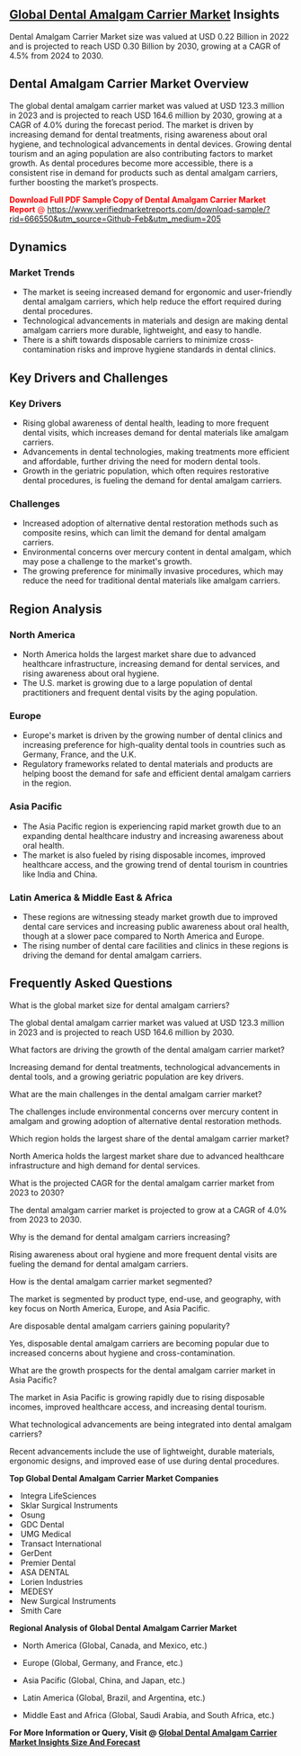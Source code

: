 <h2><a href="https://www.verifiedmarketreports.com/download-sample/?rid=666550&amp;utm_source=Github&amp;utm_medium=205" target="_blank">Global Dental Amalgam Carrier Market</a> Insights</h2><p>Dental Amalgam Carrier Market size was valued at USD 0.22 Billion in 2022 and is projected to reach USD 0.30 Billion by 2030, growing at a CAGR of 4.5% from 2024 to 2030.</p><p> <h2>Dental Amalgam Carrier Market Overview</h2> <p>The global dental amalgam carrier market was valued at USD 123.3 million in 2023 and is projected to reach USD 164.6 million by 2030, growing at a CAGR of 4.0% during the forecast period. The market is driven by increasing demand for dental treatments, rising awareness about oral hygiene, and technological advancements in dental devices. Growing dental tourism and an aging population are also contributing factors to market growth. As dental procedures become more accessible, there is a consistent rise in demand for products such as dental amalgam carriers, further boosting the market’s prospects.</p> <p><p><span class=""><span style="color: #ff0000;"><strong>Download Full PDF Sample Copy of Dental Amalgam Carrier Market Report</strong> @ </span><a href="https://www.verifiedmarketreports.com/download-sample/?rid=666550&amp;utm_source=Github-Feb&amp;utm_medium=205" target="_blank">https://www.verifiedmarketreports.com/download-sample/?rid=666550&amp;utm_source=Github-Feb&amp;utm_medium=205</a></span></p></p> <h2>Dynamics</h2> <h3>Market Trends</h3> <ul> <li>The market is seeing increased demand for ergonomic and user-friendly dental amalgam carriers, which help reduce the effort required during dental procedures.</li> <li>Technological advancements in materials and design are making dental amalgam carriers more durable, lightweight, and easy to handle.</li> <li>There is a shift towards disposable carriers to minimize cross-contamination risks and improve hygiene standards in dental clinics.</li> </ul> <h2>Key Drivers and Challenges</h2> <h3>Key Drivers</h3> <ul> <li>Rising global awareness of dental health, leading to more frequent dental visits, which increases demand for dental materials like amalgam carriers.</li> <li>Advancements in dental technologies, making treatments more efficient and affordable, further driving the need for modern dental tools.</li> <li>Growth in the geriatric population, which often requires restorative dental procedures, is fueling the demand for dental amalgam carriers.</li> </ul> <h3>Challenges</h3> <ul> <li>Increased adoption of alternative dental restoration methods such as composite resins, which can limit the demand for dental amalgam carriers.</li> <li>Environmental concerns over mercury content in dental amalgam, which may pose a challenge to the market's growth.</li> <li>The growing preference for minimally invasive procedures, which may reduce the need for traditional dental materials like amalgam carriers.</li> </ul> <h2>Region Analysis</h2> <h3>North America</h3> <ul> <li>North America holds the largest market share due to advanced healthcare infrastructure, increasing demand for dental services, and rising awareness about oral hygiene.</li> <li>The U.S. market is growing due to a large population of dental practitioners and frequent dental visits by the aging population.</li> </ul> <h3>Europe</h3> <ul> <li>Europe's market is driven by the growing number of dental clinics and increasing preference for high-quality dental tools in countries such as Germany, France, and the U.K.</li> <li>Regulatory frameworks related to dental materials and products are helping boost the demand for safe and efficient dental amalgam carriers in the region.</li> </ul> <h3>Asia Pacific</h3> <ul> <li>The Asia Pacific region is experiencing rapid market growth due to an expanding dental healthcare industry and increasing awareness about oral health.</li> <li>The market is also fueled by rising disposable incomes, improved healthcare access, and the growing trend of dental tourism in countries like India and China.</li> </ul> <h3>Latin America & Middle East & Africa</h3> <ul> <li>These regions are witnessing steady market growth due to improved dental care services and increasing public awareness about oral health, though at a slower pace compared to North America and Europe.</li> <li>The rising number of dental care facilities and clinics in these regions is driving the demand for dental amalgam carriers.</li> </ul> <h2>Frequently Asked Questions</h2> <p>What is the global market size for dental amalgam carriers?</p> <p>The global dental amalgam carrier market was valued at USD 123.3 million in 2023 and is projected to reach USD 164.6 million by 2030.</p> <p>What factors are driving the growth of the dental amalgam carrier market?</p> <p>Increasing demand for dental treatments, technological advancements in dental tools, and a growing geriatric population are key drivers.</p> <p>What are the main challenges in the dental amalgam carrier market?</p> <p>The challenges include environmental concerns over mercury content in amalgam and growing adoption of alternative dental restoration methods.</p> <p>Which region holds the largest share of the dental amalgam carrier market?</p> <p>North America holds the largest market share due to advanced healthcare infrastructure and high demand for dental services.</p> <p>What is the projected CAGR for the dental amalgam carrier market from 2023 to 2030?</p> <p>The dental amalgam carrier market is projected to grow at a CAGR of 4.0% from 2023 to 2030.</p> <p>Why is the demand for dental amalgam carriers increasing?</p> <p>Rising awareness about oral hygiene and more frequent dental visits are fueling the demand for dental amalgam carriers.</p> <p>How is the dental amalgam carrier market segmented?</p> <p>The market is segmented by product type, end-use, and geography, with key focus on North America, Europe, and Asia Pacific.</p> <p>Are disposable dental amalgam carriers gaining popularity?</p> <p>Yes, disposable dental amalgam carriers are becoming popular due to increased concerns about hygiene and cross-contamination.</p> <p>What are the growth prospects for the dental amalgam carrier market in Asia Pacific?</p> <p>The market in Asia Pacific is growing rapidly due to rising disposable incomes, improved healthcare access, and increasing dental tourism.</p> <p>What technological advancements are being integrated into dental amalgam carriers?</p> <p>Recent advancements include the use of lightweight, durable materials, ergonomic designs, and improved ease of use during dental procedures.</p> </p><p><strong>Top Global Dental Amalgam Carrier Market Companies</strong></p><div data-test-id=""><p><li>Integra LifeSciences</li><li> Sklar Surgical Instruments</li><li> Osung</li><li> GDC Dental</li><li> UMG Medical</li><li> Transact International</li><li> GerDent</li><li> Premier Dental</li><li> ASA DENTAL</li><li> Lorien Industries</li><li> MEDESY</li><li> New Surgical Instruments</li><li> Smith Care</li></p><div><strong>Regional Analysis of&nbsp;Global Dental Amalgam Carrier Market</strong></div><ul><li dir="ltr"><p dir="ltr">North America&nbsp;(Global, Canada, and Mexico, etc.)</p></li><li dir="ltr"><p dir="ltr">Europe (Global, Germany, and France, etc.)</p></li><li dir="ltr"><p dir="ltr">Asia Pacific&nbsp;(Global, China, and Japan, etc.)</p></li><li dir="ltr"><p dir="ltr">Latin America&nbsp;(Global, Brazil, and Argentina, etc.)</p></li><li dir="ltr">Middle East and Africa&nbsp;(Global, Saudi Arabia, and South Africa, etc.)</li></ul><p><strong>For More Information or Query, Visit @&nbsp;</strong><strong><a href="https://www.verifiedmarketreports.com/product/dental-amalgam-carrier-market/?utm_source=Github&amp;utm_medium=205" target="_blank">Global Dental Amalgam Carrier Market Insights Size And Forecast</a></strong></p></div>
